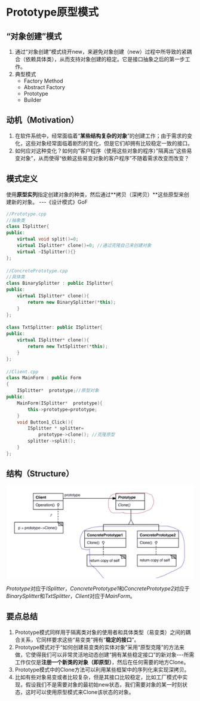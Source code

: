 # Prototype原型模式

## “对象创建”模式

1. 通过“对象创建”模式绕开new，来避免对象创建（new）过程中所导致的紧耦合（依赖具体类），从而支持对象创建的稳定。它是接口抽象之后的第一步工作。
2. 典型模式
    * Factory Method
    * Abstract Factory 
    * Prototype
    * Builder

## 动机（Motivation）

1. 在软件系统中，经常面临着“**某些结构复杂的对象**”的创建工作；由于需求的变化，这些对象经常面临着剧烈的变化，但是它们却拥有比较稳定一致的接口。
2. 如何应对这种变化？如何向“客户程序（使用这些对象的程序）”隔离出“这些易变对象”，从而使得“依赖这些易变对象的客户程序”不随着需求改变而改变？

## 模式定义

使用**原型实列**指定创建对象的种类，然后通过**拷贝（深拷贝）**这些原型来创建新的对象。
                                                ---《设计模式》GoF

```c++
//Prototype.cpp
//抽象类
class ISplitter{
public:
    virtual void split()=0;
    virtual ISplitter* clone()=0; //通过克隆自己来创建对象
    virtual ~ISplitter(){}
};

//ConcretePrototype.cpp
//具体类
class BinarySplitter : public ISplitter{
public:
    virtual ISplitter* clone(){
        return new BinarySplitter(*this);
    }
};

class TxtSplitter: public ISplitter{
public:
    virtual ISplitter* clone(){
        return new TxtSplitter(*this);
    }
};

//Client.cpp
class MainForm : public Form
{
    ISplitter*  prototype;//原型对象
public:
    MainForm(ISplitter*  prototype){
        this->prototype=prototype;
    }
    void Button1_Click(){
        ISplitter * splitter=
            prototype->clone(); //克隆原型
        splitter->split();
    }
};
```

## 结构（Structure）

![20191227224104.png](https://raw.githubusercontent.com/SunshlnW/Design-Mode/master/image/Prototype%E5%8E%9F%E5%9E%8B%E6%A8%A1%E5%BC%8F/20191227224104.png)

*Prototype*对应于*ISplitter*，*ConcretePrototype1*和*ConcretePrototype2*对应于*BinarySplitter*和*TxtSplitter*，*Client*对应于*MainForm*。

## 要点总结

1. Prototype模式同样用于隔离类对象的使用者和具体类型（易变类）之间的耦合关系，它同样要求这些“易变类”拥有“**稳定的接口**”。
2. Prototype模式对于“如何创建易变类的实体对象”采用“原型克隆”的方法来做，它使得我们可以非常灵活地动态创建“拥有某些稳定接口”的新对象---所需工作仅仅是**注册一个新类的对象（即原型）**，然后在任何需要的地方Clone。
3. Prototype模式中的Clone方法可以利用某些框架中的序列化来实现深拷贝。
4. 比如有些对象易变或者比较复杂，但是其接口比较稳定，比如工厂模式中实现，假设我们不是需要对象的最初始new状态，我们需要对象的某一时刻状态，这时可以使用原型模式来Clone该状态的对象。
